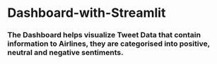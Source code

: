 # Dashboard-with-Streamlit

### The Dashboard helps visualize Tweet Data that contain information to Airlines, they are categorised into positive, neutral and negative sentiments. 
